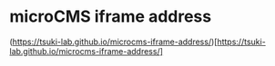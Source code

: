 # microCMS iframe address
(https://tsuki-lab.github.io/microcms-iframe-address/)[https://tsuki-lab.github.io/microcms-iframe-address/]